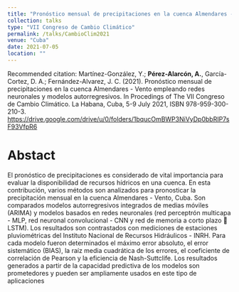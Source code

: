 ```yaml
---
title: "Pronóstico mensual de precipitaciones en la cuenca Almendares - Vento empleando redes neuronales y modelos autorregresivos"
collection: talks
type: "VII Congreso de Cambio Climático"
permalink: /talks/CambioClim2021
venue: "Cuba"
date: 2021-07-05
location: ""
---
```


Recommended citation: Martínez-González, Y.; <b>Pérez-Alarcón, A.</b>, García-Cortez, D. A.; Fernández-Alvarez, J. C. (2021). Pronóstico mensual 
de precipitaciones en la cuenca Almendares - Vento empleando redes neuronales y modelos autorregresivos. In Procedings of The VII 
Congreso de Cambio Climático. La Habana, Cuba, 5-9 July 2021,  ISBN 978-959-300-210-3. https://drive.google.com/drive/u/0/folders/1bqucOmBWP3NiVyDp0bbRIP7sF93VfpR6

# Abstact
El pronóstico de precipitaciones es considerado de vital importancia para evaluar la disponibilidad de recursos hídricos en una cuenca. En esta
contribución, varios métodos son analizados para pronosticar la precipitación mensual en la cuenca Almendares - Vento, Cuba. Son comparados modelos
autorregresivos integrados de medias móviles (ARIMA) y modelos basados en redes neuronales (red perceptrón multicapa - MLP, red neuronal convolucional -
CNN y red de memoria a corto plazo  LSTM). Los resultados son contrastados con mediciones de estaciones pluviométricas del Instituto Nacional de Recursos
Hidráulicos - INRH. Para cada modelo fueron determinados el máximo error absoluto, el error sistemático (BIAS), la raíz media cuadrática de los errores,
el coeficiente de correlación de Pearson y la eficiencia de Nash-Suttclife. Los resultados generados a partir de la capacidad predictiva de los modelos son
prometedores y pueden ser ampliamente usados en este tipo de aplicaciones
